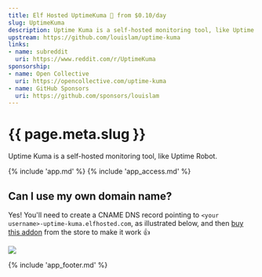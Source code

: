 ```yaml
---
title: Elf Hosted UptimeKuma 🧝 from $0.10/day
slug: UptimeKuma
description: Uptime Kuma is a self-hosted monitoring tool, like Uptime Robot
upstream: https://github.com/louislam/uptime-kuma
links:
- name: subreddit
  uri: https://www.reddit.com/r/UptimeKuma
sponsorship:
- name: Open Collective
  uri: https://opencollective.com/uptime-kuma
- name: GitHub Sponsors
  uri: https://github.com/sponsors/louislam
---
```


# {{ page.meta.slug }}

Uptime Kuma is a self-hosted monitoring tool, like Uptime Robot.

{% include 'app.md' %}
{% include 'app_access.md' %}

## Can I use my own domain name?

Yes! You'll need to create a CNAME DNS record pointing to `<your username>-uptime-kuma.elfhosted.com`, as illustrated below, and then [buy this addon](https://store.elfhosted.com/product/uptime-kuma-custom-domain-addon/) from the store to make it work :thumbsup:

![](/images/uptimekuma-custom-domain-setup.png)

{% include 'app_footer.md' %}